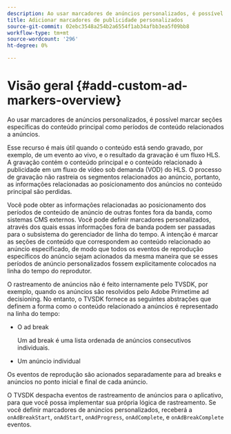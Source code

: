 ```yaml
---
description: Ao usar marcadores de anúncios personalizados, é possível marcar seções específicas do conteúdo principal como períodos de conteúdo relacionados a anúncios.
title: Adicionar marcadores de publicidade personalizados
source-git-commit: 02ebc3548a254b2a6554f1ab34afbb3ea5f09bb8
workflow-type: tm+mt
source-wordcount: '296'
ht-degree: 0%

---
```


# Visão geral {#add-custom-ad-markers-overview}

Ao usar marcadores de anúncios personalizados, é possível marcar seções específicas do conteúdo principal como períodos de conteúdo relacionados a anúncios.

Esse recurso é mais útil quando o conteúdo está sendo gravado, por exemplo, de um evento ao vivo, e o resultado da gravação é um fluxo HLS. A gravação contém o conteúdo principal e o conteúdo relacionado à publicidade em um fluxo de vídeo sob demanda (VOD) do HLS. O processo de gravação não rastreia os segmentos relacionados ao anúncio, portanto, as informações relacionadas ao posicionamento dos anúncios no conteúdo principal são perdidas.

Você pode obter as informações relacionadas ao posicionamento dos períodos de conteúdo de anúncio de outras fontes fora da banda, como sistemas CMS externos. Você pode definir marcadores personalizados, através dos quais essas informações fora de banda podem ser passadas para o subsistema do gerenciador de linha do tempo. A intenção é marcar as seções de conteúdo que correspondem ao conteúdo relacionado ao anúncio especificado, de modo que todos os eventos de reprodução específicos do anúncio sejam acionados da mesma maneira que se esses períodos de anúncio personalizados fossem explicitamente colocados na linha do tempo do reprodutor.

O rastreamento de anúncios não é feito internamente pelo TVSDK, por exemplo, quando os anúncios são resolvidos pelo Adobe Primetime ad decisioning. No entanto, o TVSDK fornece as seguintes abstrações que definem a forma como o conteúdo relacionado a anúncios é representado na linha do tempo:

* O ad break

  Um ad break é uma lista ordenada de anúncios consecutivos individuais.
* Um anúncio individual

Os eventos de reprodução são acionados separadamente para ad breaks e anúncios no ponto inicial e final de cada anúncio.

O TVSDK despacha eventos de rastreamento de anúncios para o aplicativo, para que você possa implementar sua própria lógica de rastreamento. Se você definir marcadores de anúncios personalizados, receberá a `onAdBreakStart`, `onAdStart`, `onAdProgress`, `onAdComplete`, e `onAdBreakComplete` eventos.
